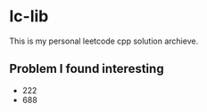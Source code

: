# lc-lib

This is my personal leetcode cpp solution archieve.

## Problem I found interesting

- 222
- 688
